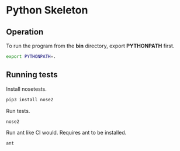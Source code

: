 # Python Skeleton


## Operation

To run the program from the **bin** directory, export **PYTHONPATH** first.

```sh
export PYTHONPATH=.
```


## Running tests

Install nosetests.

```sh
pip3 install nose2
```

Run tests.

```sh
nose2
```

Run ant like CI would. Requires ant to be installed.

```sh
ant
```
